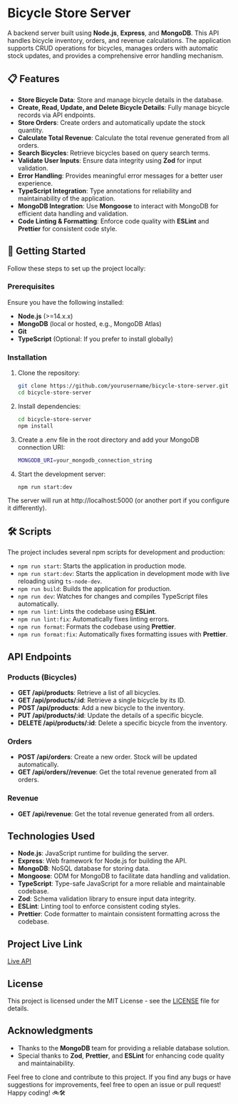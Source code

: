 # Bicycle Store Server

A backend server built using **Node.js**, **Express**, and **MongoDB**. This API handles bicycle inventory, orders, and revenue calculations. The application supports CRUD operations for bicycles, manages orders with automatic stock updates, and provides a comprehensive error handling mechanism.

## 📋 Features

- **Store Bicycle Data**: Store and manage bicycle details in the database.
- **Create, Read, Update, and Delete Bicycle Details**: Fully manage bicycle records via API endpoints.
- **Store Orders**: Create orders and automatically update the stock quantity.
- **Calculate Total Revenue**: Calculate the total revenue generated from all orders.
- **Search Bicycles**: Retrieve bicycles based on query search terms.
- **Validate User Inputs**: Ensure data integrity using **Zod** for input validation.
- **Error Handling**: Provides meaningful error messages for a better user experience.
- **TypeScript Integration**: Type annotations for reliability and maintainability of the application.
- **MongoDB Integration**: Use **Mongoose** to interact with MongoDB for efficient data handling and validation.
- **Code Linting & Formatting**: Enforce code quality with **ESLint** and **Prettier** for consistent code style.

## 🚀 Getting Started

Follow these steps to set up the project locally:

### Prerequisites

Ensure you have the following installed:

- **Node.js** (>=14.x.x)
- **MongoDB** (local or hosted, e.g., MongoDB Atlas)
- **Git**
- **TypeScript** (Optional: If you prefer to install globally)

### Installation

1. Clone the repository:
   ```bash
   git clone https://github.com/yourusername/bicycle-store-server.git
   cd bicycle-store-server
    ```
2. Install dependencies:

   ```bash
   cd bicycle-store-server
   npm install
   ```

3. Create a .env file in the root directory and add your MongoDB connection URI:

   ```bash
   MONGODB_URI=your_mongodb_connection_string
   ```

4. Start the development server:

   ```bash
   npm run start:dev
   ```

The server will run at http://localhost:5000 (or another port if you configure it differently).

## 🛠️ Scripts

The project includes several npm scripts for development and production:

- `npm run start`: Starts the application in production mode.
- `npm run start:dev`: Starts the application in development mode with live reloading using `ts-node-dev`.
- `npm run build`: Builds the application for production.
- `npm run dev`: Watches for changes and compiles TypeScript files automatically.
- `npm run lint`: Lints the codebase using **ESLint**.
- `npm run lint:fix`: Automatically fixes linting errors.
- `npm run format`: Formats the codebase using **Prettier**.
- `npm run format:fix`: Automatically fixes formatting issues with **Prettier**.

## API Endpoints

### Products (Bicycles)

- **GET /api/products**: Retrieve a list of all bicycles.
- **GET /api/products/:id**: Retrieve a single bicycle by its ID.
- **POST /api/products**: Add a new bicycle to the inventory.
- **PUT /api/products/:id**: Update the details of a specific bicycle.
- **DELETE /api/products/:id**: Delete a specific bicycle from the inventory.

### Orders

- **POST /api/orders**: Create a new order. Stock will be updated automatically.
- **GET /api/orders//revenue**: Get the total revenue generated from all orders.

### Revenue

- **GET /api/revenue**: Get the total revenue generated from all orders.

## Technologies Used

- **Node.js**: JavaScript runtime for building the server.
- **Express**: Web framework for Node.js for building the API.
- **MongoDB**: NoSQL database for storing data.
- **Mongoose**: ODM for MongoDB to facilitate data handling and validation.
- **TypeScript**: Type-safe JavaScript for a more reliable and maintainable codebase.
- **Zod**: Schema validation library to ensure input data integrity.
- **ESLint**: Linting tool to enforce consistent coding styles.
- **Prettier**: Code formatter to maintain consistent formatting across the codebase.

## Project Live Link

[Live API](https://bicycle-store-server-virid.vercel.app/api/products)

## License

This project is licensed under the MIT License - see the [LICENSE](LICENSE) file for details.

## Acknowledgments

- Thanks to the **MongoDB** team for providing a reliable database solution.
- Special thanks to **Zod**, **Prettier**, and **ESLint** for enhancing code quality and maintainability.

Feel free to clone and contribute to this project. If you find any bugs or have suggestions for improvements, feel free to open an issue or pull request!
Happy coding! 🚲🛠️